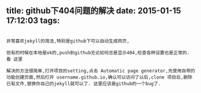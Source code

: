 title: github下404问题的解决
date: 2015-01-15 17:12:03
tags:
---
```

非常喜欢jekyll的简洁,特别是github下可以自动生成网页,

但有的时候在本地是ok的,push到github无论如何总是显示404,检查各种设置也是正常的. 看 这里

解决的方法很简单,打开项目的setting,点击 Automatic page generator,先使用自带的功能创建页面,然后打开 username.github.io,确认可以访问了以后,clone 项目后,删除已有文件,替换你自己的jekyll就可以了. 这里应该是github的一个bug了.

```